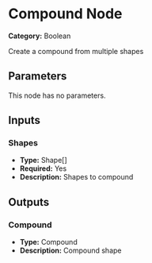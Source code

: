 
# Compound Node

**Category:** Boolean

Create a compound from multiple shapes

## Parameters

This node has no parameters.

## Inputs


### Shapes
- **Type:** Shape[]
- **Required:** Yes
- **Description:** Shapes to compound


## Outputs


### Compound
- **Type:** Compound
- **Description:** Compound shape



